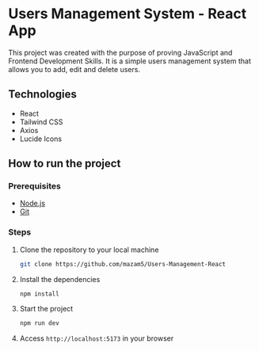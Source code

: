 # Users Management System - React App

This project was created with the purpose of proving JavaScript and Frontend Development Skills. It is a simple users management system that allows you to add, edit and delete users.

## Technologies

- React
- Tailwind CSS
- Axios
- Lucide Icons

## How to run the project

### Prerequisites

- [Node.js](https://nodejs.org/en/)
- [Git](https://git-scm.com/)

### Steps

1. Clone the repository to your local machine

   ```bash
   git clone https://github.com/mazam5/Users-Management-React
   ```

2. Install the dependencies

   ```bash
   npm install
   ```

3. Start the project

   ```bash
   npm run dev
   ```

4. Access `http://localhost:5173` in your browser
